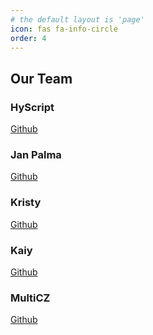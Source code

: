 ```yaml
---
# the default layout is 'page'
icon: fas fa-info-circle
order: 4
---
```


## Our Team

### HyScript
<!-- Write somethin about your self -->
[Github](https://github.com/HyScript7)

### Jan Palma
<!-- Write somethin about your self -->
[Github](https://github.com/mobilex1122)

### Kristy
<!-- Write somethin about your self -->
[Github](https://github.com/SomeKristi)

### Kaiy
<!-- Write somethin about your self -->
[Github](https://github.com/KaiyWhiteSnow)

### MultiCZ
<!-- Write somethin about your self -->
[Github](https://github.com/Multi07)
